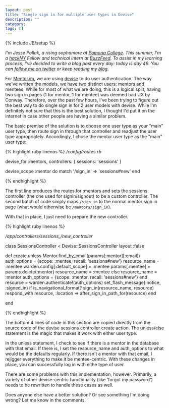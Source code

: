 ```yaml
---
layout: post
title: "Single sign in for multiple user types in Devise"
description: ""
category: 
tags: []
---
```

{% include JB/setup %}

*I'm Jesse Pollak, a rising sophomore at [Pomona College](http://pomona.edu). This summer, I'm a [hackNY](http://hackny.org) Fellow and technical intern at [BuzzFeed](http://buzzfeed.com). To assist in my learning process, I've decided to write a blog post every day: today is day 49. You can [follow me on twitter](http://twitter.com/jessepollak) or keep reading my [blog](http://jessepollak.me).*

For [Mentor.im](http://mentor.im), we are using [devise](https://github.com/plataformatec/devise/) to do user authentication. The way we've written the models, we have two distinct users: mentors and mentees. While for most of what we are doing, this is a logical split, having two sign in pages (1 for mentor, 1 for mentee) was deemed bad UX by Conway. Therefore, over the past few hours, I've been trying to figure out the best way to do single sign in for 2 user models with devise. While I'm definitely not sure that this is the best solution, I thought I'd put it on the internet in case other people are having a similar problem.

The basic premise of the solution is to choose one user type as your "main" user type, then route sign in through that controller and readjust the user type appropriately. Accordingly, I chose the mentor user type as the "main" user type:

{% highlight ruby linenos %}
*/config/routes.rb*

devise_for :mentors, controllers: { sessions: 'sessions' }

devise_scope :mentor do
  match '/sign_in' => 'sessions#new'
end

{% endhighlight %}
    

The first line produces the routes for :mentors and sets the sessions controller (the one used for signin/signout) to be a custom controller. The second batch of code simply maps `/sign_in` to the normal mentor sign in page (what would otherwise be `/mentors/sign_in`).

With that in place, I just need to prepare the new controller.

{% highlight ruby linenos %}

*/app/controllers/sessions_/new_controller*


class SessionsController < Devise::SessionsController
  layout :false

  def create
    unless Mentor.find_by_email(params[:mentor][:email])
      auth_options = {scope: :mentee, recall: 'sessions#new'}
      resource_name = :mentee
      warden.config[:default_scope] = :mentee
      params[:mentee] = params.delete(:mentor)
      resource_name = :mentee
    else
      resource_name = :mentor
      auth_options = {scope: :mentor, recall: 'sessions#new'}
    end
    resource = warden.authenticate!(auth_options)
    set_flash_message(:notice, :signed_in) if is_navigational_format?
    sign_in(resource_name, resource)
    respond_with resource, :location => after_sign_in_path_for(resource)
  end

end

{% endhighlight %}
    
The bottom 4 lines of code in this section are copied directly from the source code of the devise sessions controller create action. The unless/else statement is the magic that makes it work with either user type.

In the unless statement, I check to see if there is a mentor in the database with that email. If there is, I set the resource_name and auth_options to what would be the defaults regularly. If there isn't a mentor with that email, I rejigger everything to make it be mentee-centric. With these changes in place, you can successfully log in with eithe type of user.

There are some problems with this implementation, however. Primarily, a variety of other devise-centric functionality (like 'forgot my password') needs to be rewritten to handle these cases as well.

Does anyone else have a better solution? Or see something I'm doing wrong? Let me know in the comments.
